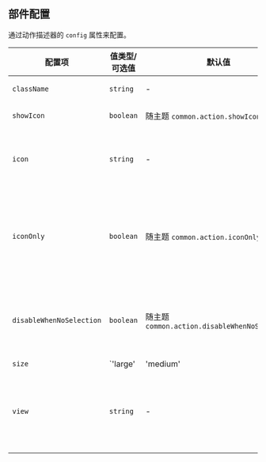 ## 部件配置

通过动作描述器的 `config` 属性来配置。

| 配置项 | 值类型/可选值 | 默认值 | 说明 |
| --- | --- | --- | --- |
| `className` | `string` | - | 附加的 CSS 类名 |
| `showIcon` | `boolean` | 随主题 `common.action.showIcon` | 是否显示图标 |
| `icon` | `string` | - | 详见 Petals 中 `Icon` [API](https://petals.fxxk.design/controls/icon/) 的 `refs` 属性 |
| `iconOnly` | `boolean` | 随主题 `common.action.iconOnly` | 是否仅显示图标，当 `showIcon` 为 `true` 且指定了 `icon` 时生效 |
| `disableWhenNoSelection` | `boolean` | 随主题 `common.action.disableWhenNoSelection` | 批量操作类动作是否随着列表选中条目数更改可用状态 |
| `size` | `'large' | 'medium' | 'small'` | - | 按钮尺寸 |
| `view` | `string` | - | 对话框中要显示的视图，是 `模块名.views.视图名` 的格式 |
